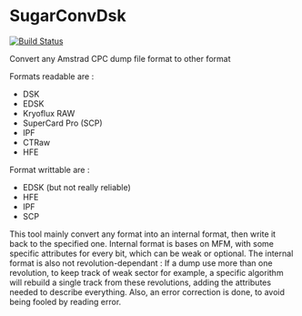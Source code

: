 # SugarConvDsk

[![Build Status](https://travis-ci.com/Tom1975/SugarConvDsk.svg?branch=master)](https://travis-ci.com/Tom1975/SugarConvDsk)

Convert any Amstrad CPC dump file format to other format

Formats readable are :
- DSK
- EDSK
- Kryoflux RAW
- SuperCard Pro (SCP)
- IPF
- CTRaw
- HFE

Format writtable are : 
- EDSK (but not really reliable)
- HFE
- IPF 
- SCP

This tool mainly convert any format into an internal format, then write it back to the specified one.
Internal format is bases on MFM, with some specific attributes for every bit, which can be weak or optional.
The internal format is also not revolution-dependant : If a dump use more than one revolution, to keep track of weak sector for example, a specific algorithm will rebuild a single track from these revolutions, adding the attributes needed to describe everything. Also, an error correction is done, to avoid being fooled by reading error.